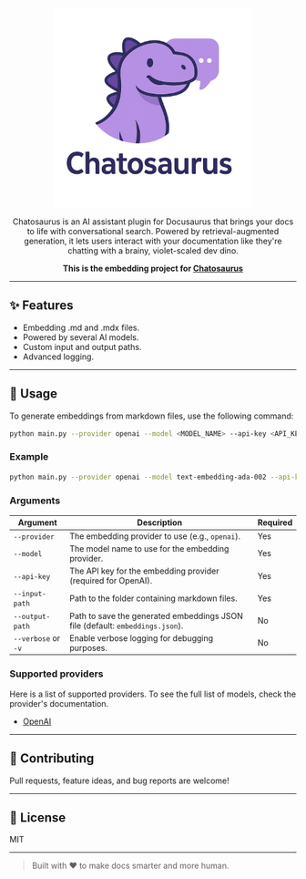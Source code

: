 <div align="center">
  <img src="https://github.com/The-Dino-Stack/Chatosaurus/blob/b90cf6181d38c9aa4693277a90d77743fe2dfaac/assets/logo.png" alt="Plugin Logo" width="350" />

  <p>
    Chatosaurus is an AI assistant plugin for Docusaurus that brings your docs to life with conversational search. Powered by retrieval-augmented generation, it lets users interact with your documentation like they're chatting with a brainy, violet-scaled dev dino.

   **This is the embedding project for [Chatosaurus](https://github.com/The-Dino-Stack/Chatosaurus/)**
  </p>
</div>

---

## ✨ Features

- Embedding .md and .mdx files.
- Powered by several AI models.
- Custom input and output paths.
- Advanced logging.

---

## 🚀 Usage

To generate embeddings from markdown files, use the following command:

```bash
python main.py --provider openai --model <MODEL_NAME> --api-key <API_KEY> --input-path <INPUT_PATH> --output-path <OUTPUT_PATH>
```

### Example

```bash
python main.py --provider openai --model text-embedding-ada-002 --api-key sk-abc123 --input-path ./docs --output-path embeddings.json
```

### Arguments

| Argument         | Description                                                                                     | Required |
|------------------|-------------------------------------------------------------------------------------------------|----------|
| `--provider`     | The embedding provider to use (e.g., `openai`).                                                | Yes      |
| `--model`        | The model name to use for the embedding provider.                                              | Yes      |
| `--api-key`      | The API key for the embedding provider (required for OpenAI).                                  | Yes      |
| `--input-path`   | Path to the folder containing markdown files.                                                  | Yes      |
| `--output-path`  | Path to save the generated embeddings JSON file (default: `embeddings.json`).                  | No       |
| `--verbose` or `-v` | Enable verbose logging for debugging purposes.                                              | No       |

### Supported providers

Here is a list of supported providers. To see the full list of models, check the provider's documentation.

- [OpenAI](https://platform.openai.com/docs/guides/embeddings#embedding-models)

---

## 🤝 Contributing

Pull requests, feature ideas, and bug reports are welcome!

---

## 📝 License

MIT

---

> Built with ❤️ to make docs smarter and more human.